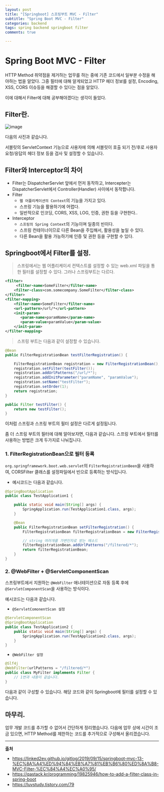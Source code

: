 ```yaml
---
layout: post
title: "[Springboot] 스프링부트 MVC - Filter"
subtitle: "Spring Boot MVC - Filter"
categories: backend
tags: spring backend springboot filter
comments: true

---
```


# Spring Boot MVC - Filter

HTTP Method 취약점을 제거하는 업무를 하는 중에 기존 코드에서 일부분 수정을 해야하는 법을 알았다. 그중 필터에 대해 알게되었고 HTTP 헤더 정보를 설정, Encoding, XSS, CORS 이슈등을 해결할 수 있다는 점을 알았다.

이에 대해서 Filter에 대해 공부해야겠다는 생각이 들었다.

## Filter란.

![image](https://user-images.githubusercontent.com/42582516/97983638-ee3dad80-1e18-11eb-95ca-2b249554509b.png)

다음의 사진과 같습니다.

서블릿의 ServletContext 기능으로 사용자에 의해 서블릿이 호출 되기 전/후로 사용자 요청/응답의 헤더 정보 등을 검사 및 설정할 수 있습니다.


## Filter와 Interceptor의 차이

- Filter는 DispatcherServlet 앞에서 먼저 동작하고, Intercepter는 DispatcherServlet에서 Controller(Handler) 사이에서 동작합니다.
- Filter
  - `웹 어플리케이션의 Context`의 기능을 가지고 있다.
  - 스프링 기능을 활용하기에 어렵다.
  - 일반적으로 인코딩, CORS, XSS, LOG, 인증, 권한 등을 구현한다..
- Interceptor
  - `스프링의 Spring Context`의 기능이며 일종의 빈이다.
  - 스프링 컨테이너이므로 다른 Bean을 주입해서, 활용성을 높일 수 있다.
  - 다른 Bean을 활용 가능하기에 인증 및 권한 등을 구현할 수 있다.

## Springboot에서 Filter를 설정.

> 스프링에서는 웹 어플리케이셔 컨텍스트를 설정할 수 있는 web.xml 파일을 통한 필터를 설정할 수 있다. 그러나 스프링부트는 다르다.

```xml
<filter>
     <filter-name>SomeFilter</filter-name>
    <filter-class>com.somecompany.SomeFilter</filter-class>
</filter>
<filter-mapping>
    <filter-name>SomeFilter</filter-name>
    <url-pattern>/url/*</url-pattern>
    <init-param>
       <param-name>paramName</param-name>
       <param-value>paramValue</param-value>
    </init-param>
</filter-mapping>
```

> 스프링 부트는 다음과 같이 설정할 수 있습니다.

```java
@Bean
public FilterRegistrationBean testFilterRegistration() {

    FilterRegistrationBean registration = new FilterRegistrationBean();
    registration.setFilter(testFilter());
    registration.addUrlPatterns("/url/*");
    registration.addInitParameter("paramName", "paramValue");
    registration.setName("testFilter");
    registration.setOrder(1);
    return registration;
} 

public Filter testFilter() {
    return new testFilter();
}
```

이처럼 스프링과 스프링 부트의 필터 설정은 다르게 설정됩니다.

좀 더 스프링 부트의 필터에 대해 알아보자면, 다음과 같습니다. 스프링 부트에서 필터를 사용하는 방법은 크게 두가지로 나눠집니다.

### 1. FilterRegistrationBean으로 필터 등록

`org.springframework.boot.web.servlet`의 `FilterRegistrationBeen`을 사용하여, CORSFilter 클래스를 설정파일에서 빈으로 등록하는 방식입니다.

- 예시코드는 다음과 같습니다.

```java
@SpringBootApplication
public class TestApplication1 {

	public static void main(String[] args) {
		SpringApplication.run(TestApplication1.class, args);
	}

	@Bean
	public FilterRegistrationBean setFilterRegistration() {
		FilterRegistrationBean filterRegistrationBean = new FilterRegistrationBean(new MyFilter());

        // string 여러개를 가변인자로 받는 메소드
		filterRegistrationBean.addUrlPatterns("/filtered/*"); 
        return filterRegistrationBean;
	}
}
```

### 2. @WebFilter + @ServletComponentScan

스프링부트에서 지원하는 `@WebFilter` 애너테이션으로 자동 등록 후에 `@ServletComponentScan`을 사용하는 방식이다.

예시코드는 다음과 같습니다.

- `@ServletComonentScan 설정`

```java
@ServletComponentScan
@SpringBootApplication
public class TestApplication2 {
	public static void main(String[] args) {
		SpringApplication.run(TestApplication2.class, args);
	}
}
```

- `@WebFilter 설정`

```java
@Slf4j
@WebFilter(urlPatterns = "/filtered/*")
public class MyFilter implements Filter {
	// 1번과 내용이 같습니다.
}
```

다음과 같이 구성할 수 있습니다. 해당 코드와 같이 Springboot에 필터를 설정할 수 있습니다. 

## 마무리.

업무 개발 코드를 추가할 수 없어서 간단하게 정리했습니다. 다음에 업무 상에 시간이 조금 있으면, HTTP Method를 제한하는 코드를 추가적으로 구성해서 올리겠습니다.


---
**출처**
- https://linked2ev.github.io/gitlog/2019/09/15/springboot-mvc-13-%EC%8A%A4%ED%94%84%EB%A7%81%EB%B6%80%ED%8A%B8-MVC-Filter-%EC%84%A4%EC%A0%95/
- https://qastack.kr/programming/19825946/how-to-add-a-filter-class-in-spring-boot
- https://luvstudy.tistory.com/79
